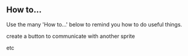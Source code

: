 ## How to...

Use the many 'How to...' below to remind you how to do useful things. 

 create a button to communicate with another sprite 

etc


